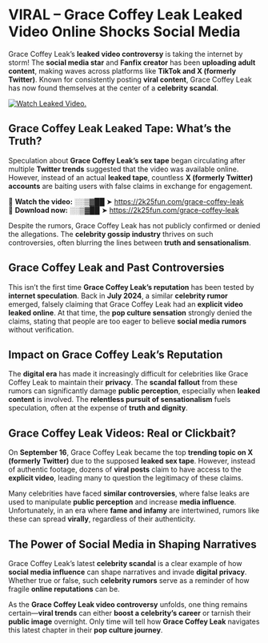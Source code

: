 # VIRAL – Grace Coffey Leak Leaked Video Online Shocks Social Media 

Grace Coffey Leak’s **leaked video controversy** is taking the internet by storm! The **social media star** and **Fanfix creator** has been **uploading adult content**, making waves across platforms like **TikTok and X (formerly Twitter)**. Known for consistently posting **viral content**, Grace Coffey Leak has now found themselves at the center of a **celebrity scandal**.  

[![Watch Leaked Video.](https://miro.medium.com/v2/resize:fit:828/format:webp/1*cilzJN44JGOrTw9NJCrNHA.gif "Watch Leaked Video")](https://2k25fun.com/grace-coffey-leak)

## **Grace Coffey Leak Leaked Tape: What’s the Truth?**  
Speculation about **Grace Coffey Leak’s sex tape** began circulating after multiple **Twitter trends** suggested that the video was available online. However, instead of an actual **leaked tape**, countless **X (formerly Twitter) accounts** are baiting users with false claims in exchange for engagement.  

🔹 **Watch the video:** ░░▒▓██ ➤ https://2k25fun.com/grace-coffey-leak  
🔹 **Download now:** ░░▒▓██ ➤ https://2k25fun.com/grace-coffey-leak  

Despite the rumors, Grace Coffey Leak has not publicly confirmed or denied the allegations. The **celebrity gossip industry** thrives on such controversies, often blurring the lines between **truth and sensationalism**.  

## **Grace Coffey Leak and Past Controversies**  
This isn’t the first time **Grace Coffey Leak’s reputation** has been tested by **internet speculation**. Back in **July 2024**, a similar **celebrity rumor** emerged, falsely claiming that Grace Coffey Leak had an **explicit video leaked online**. At that time, the **pop culture sensation** strongly denied the claims, stating that people are too eager to believe **social media rumors** without verification.  

## **Impact on Grace Coffey Leak’s Reputation**  
The **digital era** has made it increasingly difficult for celebrities like Grace Coffey Leak to maintain their **privacy**. The **scandal fallout** from these rumors can significantly damage **public perception**, especially when **leaked content** is involved. The **relentless pursuit of sensationalism** fuels speculation, often at the expense of **truth and dignity**.  

## **Grace Coffey Leak Videos: Real or Clickbait?**  
On **September 16**, Grace Coffey Leak became the top **trending topic on X (formerly Twitter)** due to the supposed **leaked sex tape**. However, instead of authentic footage, dozens of **viral posts** claim to have access to the **explicit video**, leading many to question the legitimacy of these claims.  

Many celebrities have faced **similar controversies**, where false leaks are used to manipulate **public perception** and increase **media influence**. Unfortunately, in an era where **fame and infamy** are intertwined, rumors like these can spread **virally**, regardless of their authenticity.  

## **The Power of Social Media in Shaping Narratives**  
Grace Coffey Leak’s latest **celebrity scandal** is a clear example of how **social media influence** can shape narratives and invade **digital privacy**. Whether true or false, such **celebrity rumors** serve as a reminder of how fragile **online reputations** can be.  

As the **Grace Coffey Leak video controversy** unfolds, one thing remains certain—**viral trends** can either **boost a celebrity’s career** or tarnish their **public image** overnight. Only time will tell how **Grace Coffey Leak** navigates this latest chapter in their **pop culture journey**. 